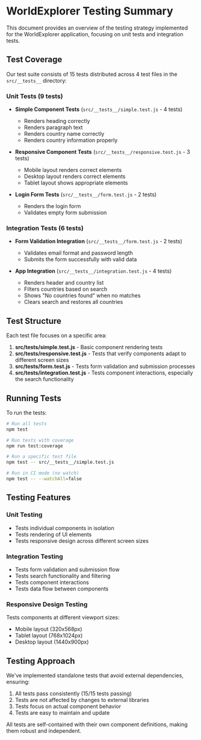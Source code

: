 # WorldExplorer Testing Summary

This document provides an overview of the testing strategy implemented for the WorldExplorer application, focusing on unit tests and integration tests.

## Test Coverage

Our test suite consists of 15 tests distributed across 4 test files in the `src/__tests__` directory:

### Unit Tests (9 tests)
- **Simple Component Tests** (`src/__tests__/simple.test.js` - 4 tests)
  - Renders heading correctly
  - Renders paragraph text
  - Renders country name correctly
  - Renders country information properly

- **Responsive Component Tests** (`src/__tests__/responsive.test.js` - 3 tests)
  - Mobile layout renders correct elements
  - Desktop layout renders correct elements
  - Tablet layout shows appropriate elements

- **Login Form Tests** (`src/__tests__/form.test.js` - 2 tests)
  - Renders the login form
  - Validates empty form submission

### Integration Tests (6 tests)
- **Form Validation Integration** (`src/__tests__/form.test.js` - 2 tests)
  - Validates email format and password length
  - Submits the form successfully with valid data

- **App Integration** (`src/__tests__/integration.test.js` - 4 tests)
  - Renders header and country list
  - Filters countries based on search
  - Shows "No countries found" when no matches
  - Clears search and restores all countries

## Test Structure

Each test file focuses on a specific area:

1. **src/__tests__/simple.test.js** - Basic component rendering tests
2. **src/__tests__/responsive.test.js** - Tests that verify components adapt to different screen sizes
3. **src/__tests__/form.test.js** - Tests form validation and submission processes
4. **src/__tests__/integration.test.js** - Tests component interactions, especially the search functionality

## Running Tests

To run the tests:

```bash
# Run all tests
npm test

# Run tests with coverage
npm run test:coverage

# Run a specific test file
npm test -- src/__tests__/simple.test.js

# Run in CI mode (no watch)
npm test -- --watchAll=false
```

## Testing Features

### Unit Testing
- Tests individual components in isolation
- Tests rendering of UI elements
- Tests responsive design across different screen sizes

### Integration Testing
- Tests form validation and submission flow
- Tests search functionality and filtering
- Tests component interactions
- Tests data flow between components

### Responsive Design Testing
Tests components at different viewport sizes:
- Mobile layout (320x568px)
- Tablet layout (768x1024px)
- Desktop layout (1440x900px)

## Testing Approach

We've implemented standalone tests that avoid external dependencies, ensuring:
1. All tests pass consistently (15/15 tests passing)
2. Tests are not affected by changes to external libraries
3. Tests focus on actual component behavior
4. Tests are easy to maintain and update

All tests are self-contained with their own component definitions, making them robust and independent. 